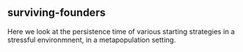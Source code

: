## surviving-founders

Here we look at the persistence time of various starting strategies in a stressful environmnent, in a metapopulation setting.
